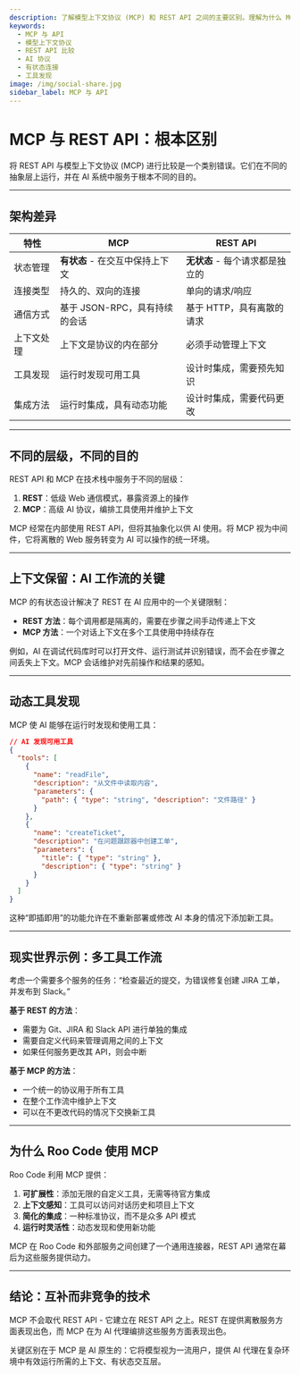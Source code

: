 ```yaml
---
description: 了解模型上下文协议 (MCP) 和 REST API 之间的主要区别。理解为什么 MCP 是 AI 原生的，以及它如何实现有状态、有上下文的交互。
keywords:
  - MCP 与 API
  - 模型上下文协议
  - REST API 比较
  - AI 协议
  - 有状态连接
  - 工具发现
image: /img/social-share.jpg
sidebar_label: MCP 与 API
---
```


# MCP 与 REST API：根本区别

将 REST API 与模型上下文协议 (MCP) 进行比较是一个类别错误。它们在不同的抽象层上运行，并在 AI 系统中服务于根本不同的目的。

---

## 架构差异

| 特性 | MCP | REST API |
|---------|-----|-----------|
| 状态管理 | **有状态** - 在交互中保持上下文 | **无状态** - 每个请求都是独立的 |
| 连接类型 | 持久的、双向的连接 | 单向的请求/响应 |
| 通信方式 | 基于 JSON-RPC，具有持续的会话 | 基于 HTTP，具有离散的请求 |
| 上下文处理 | 上下文是协议的内在部分 | 必须手动管理上下文 |
| 工具发现 | 运行时发现可用工具 | 设计时集成，需要预先知识 |
| 集成方法 | 运行时集成，具有动态功能 | 设计时集成，需要代码更改 |

---

## 不同的层级，不同的目的

REST API 和 MCP 在技术栈中服务于不同的层级：

1. **REST**：低级 Web 通信模式，暴露资源上的操作
2. **MCP**：高级 AI 协议，编排工具使用并维护上下文

MCP 经常在内部使用 REST API，但将其抽象化以供 AI 使用。将 MCP 视为中间件，它将离散的 Web 服务转变为 AI 可以操作的统一环境。

---

## 上下文保留：AI 工作流的关键

MCP 的有状态设计解决了 REST 在 AI 应用中的一个关键限制：

- **REST 方法**：每个调用都是隔离的，需要在步骤之间手动传递上下文
- **MCP 方法**：一个对话上下文在多个工具使用中持续存在

例如，AI 在调试代码库时可以打开文件、运行测试并识别错误，而不会在步骤之间丢失上下文。MCP 会话维护对先前操作和结果的感知。

---

## 动态工具发现

MCP 使 AI 能够在运行时发现和使用工具：

```json
// AI 发现可用工具
{
  "tools": [
    {
      "name": "readFile",
      "description": "从文件中读取内容",
      "parameters": {
        "path": { "type": "string", "description": "文件路径" }
      }
    },
    {
      "name": "createTicket",
      "description": "在问题跟踪器中创建工单",
      "parameters": {
        "title": { "type": "string" },
        "description": { "type": "string" }
      }
    }
  ]
}
```

这种“即插即用”的功能允许在不重新部署或修改 AI 本身的情况下添加新工具。

---

## 现实世界示例：多工具工作流

考虑一个需要多个服务的任务：“检查最近的提交，为错误修复创建 JIRA 工单，并发布到 Slack。”

**基于 REST 的方法**：
- 需要为 Git、JIRA 和 Slack API 进行单独的集成
- 需要自定义代码来管理调用之间的上下文
- 如果任何服务更改其 API，则会中断

**基于 MCP 的方法**：
- 一个统一的协议用于所有工具
- 在整个工作流中维护上下文
- 可以在不更改代码的情况下交换新工具

---

## 为什么 Roo Code 使用 MCP

Roo Code 利用 MCP 提供：

1. **可扩展性**：添加无限的自定义工具，无需等待官方集成
2. **上下文感知**：工具可以访问对话历史和项目上下文
3. **简化的集成**：一种标准协议，而不是众多 API 模式
4. **运行时灵活性**：动态发现和使用新功能

MCP 在 Roo Code 和外部服务之间创建了一个通用连接器，REST API 通常在幕后为这些服务提供动力。

---

## 结论：互补而非竞争的技术

MCP 不会取代 REST API - 它建立在 REST API 之上。REST 在提供离散服务方面表现出色，而 MCP 在为 AI 代理编排这些服务方面表现出色。

关键区别在于 MCP 是 AI 原生的：它将模型视为一流用户，提供 AI 代理在复杂环境中有效运行所需的上下文、有状态交互层。